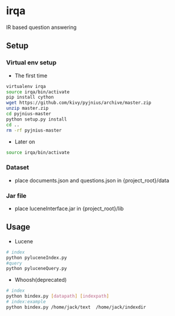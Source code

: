 # irqa

IR based question answering

## Setup

### Virtual env setup
* The first time

```bash
virtualenv irqa
source irqa/bin/activate
pip install cython
wget https://github.com/kivy/pyjnius/archive/master.zip
unzip master.zip
cd pyjnius-master
python setup.py install
cd ..
rm -rf pyjnius-master
```

* Later on

```bash
source irqa/bin/activate
```

### Dataset
* place documents.json and questions.json in {project_root}/data

### Jar file
* place luceneInterface.jar in {project_root}/lib


## Usage
* Lucene

```bash
# index
python pyluceneIndex.py
#query
python pyluceneQuery.py
```



* Whoosh(deprecated)

```bash
# index
python bindex.py [datapath] [indexpath]
# index:example
python bindex.py /home/jack/text  /home/jack/indexdir
```